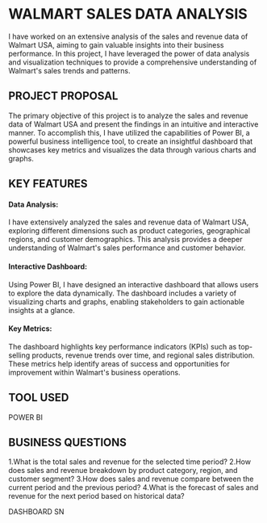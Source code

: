 # WALMART SALES DATA ANALYSIS

I have worked on an extensive analysis of the sales and revenue data of Walmart USA, aiming to gain valuable insights into their business performance. In this project, I have leveraged the power of data analysis and visualization techniques to provide a comprehensive understanding of Walmart's sales trends and patterns.

## PROJECT PROPOSAL

The primary objective of this project is to analyze the sales and revenue data of Walmart USA and present the findings in an intuitive and interactive manner. To accomplish this, I have utilized the capabilities of Power BI, a powerful business intelligence tool, to create an insightful dashboard that showcases key metrics and visualizes the data through various charts and graphs.

## KEY FEATURES

#### Data Analysis:

I have extensively analyzed the sales and revenue data of Walmart USA, exploring different dimensions such as product categories, geographical regions, and customer demographics. This analysis provides a deeper understanding of Walmart's sales performance and customer behavior.

#### Interactive Dashboard:

Using Power BI, I have designed an interactive dashboard that allows users to explore the data dynamically. The dashboard includes a variety of visualizing charts and graphs, enabling stakeholders to gain actionable insights at a glance.


#### Key Metrics:

The dashboard highlights key performance indicators (KPIs) such as top-selling products, revenue trends over time, and regional sales distribution. These metrics help identify areas of success and opportunities for improvement within Walmart's business operations.

## TOOL USED

POWER BI

## BUSINESS QUESTIONS 

1.What is the total sales and revenue for the selected time period? 
2.How does sales and revenue breakdown by product category, region, and customer segment? 
3.How does sales and revenue compare between the current period and the previous period? 
4.What is the forecast of sales and revenue for the next period based on historical data?

DASHBOARD SN



